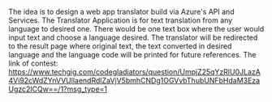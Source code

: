 The idea is to design a web app translator build via Azure's API and Services. The Translator Application is for text translation from any language to desired one. There would be one text box where the user would input text and choose a language desired. The translator will be redirected to the result page where original text, the text converted in desired language and the language code will be printed for future references.
The link of contest: https://www.techgig.com/codegladiators/question/UmpjZ25qYzRlU0JLazA4Vi92cWdZYnVVUllaendRdlZaVjV5bmhCNDg1OGVvbThubUNFbHdaM3EzaUgzc2lCQw==/1?msg_type=1
